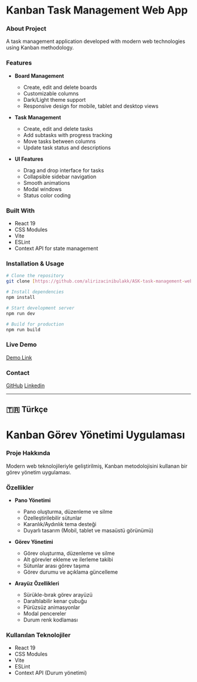 # Kanban Task Management Web App

### About Project
A task management application developed with modern web technologies using Kanban methodology.

### Features

- **Board Management**
  - Create, edit and delete boards
  - Customizable columns
  - Dark/Light theme support
  - Responsive design for mobile, tablet and desktop views

- **Task Management**
  - Create, edit and delete tasks
  - Add subtasks with progress tracking
  - Move tasks between columns
  - Update task status and descriptions

- **UI Features**
  - Drag and drop interface for tasks
  - Collapsible sidebar navigation
  - Smooth animations
  - Modal windows
  - Status color coding

### Built With

- React 19
- CSS Modules
- Vite
- ESLint
- Context API for state management

### Installation & Usage

```bash
# Clone the repository
git clone [https://github.com/alirizacinibulakk/ASK-task-management-web-app.git](https://github.com/alirizacinibulakk/ASK-task-management-web-app.git)

# Install dependencies
npm install

# Start development server
npm run dev

# Build for production
npm run build
```

### Live Demo
[Demo Link](https://kanban-task-management-web-app-7g3e.vercel.app)

### Contact
[GitHub](https://github.com/alirizacinibulakk)
[Linkedin](https://www.linkedin.com/in/alirizacinibulak/)


------------------------------------------------------------------



## 🇹🇷 Türkçe

# Kanban Görev Yönetimi Uygulaması

### Proje Hakkında
Modern web teknolojileriyle geliştirilmiş, Kanban metodolojisini kullanan bir görev yönetim uygulaması.

### Özellikler

- **Pano Yönetimi**
  - Pano oluşturma, düzenleme ve silme
  - Özelleştirilebilir sütunlar
  - Karanlık/Aydınlık tema desteği
  - Duyarlı tasarım (Mobil, tablet ve masaüstü görünümü)

- **Görev Yönetimi** 
  - Görev oluşturma, düzenleme ve silme
  - Alt görevler ekleme ve ilerleme takibi
  - Sütunlar arası görev taşıma
  - Görev durumu ve açıklama güncelleme

- **Arayüz Özellikleri**
  - Sürükle-bırak görev arayüzü
  - Daraltılabilir kenar çubuğu
  - Pürüzsüz animasyonlar
  - Modal pencereler
  - Durum renk kodlaması

### Kullanılan Teknolojiler

- React 19
- CSS Modules
- Vite
- ESLint
- Context API (Durum yönetimi)
